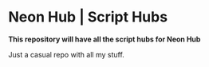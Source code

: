 # Neon Hub | Script Hubs

**This repository will have all the script hubs for Neon Hub**

 Just a casual repo with all my stuff.

